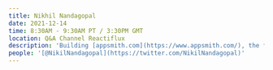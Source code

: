 ```yaml
---
title: Nikhil Nandagopal
date: 2021-12-14
time: 8:30AM - 9:30AM PT / 3:30PM GMT
location: Q&A Channel Reactiflux
description: 'Building [appsmith.com](https://www.appsmith.com/), the future of app development!'
people: '[@NikilNandagopal](https://twitter.com/NikilNandagopal)'
---
```

